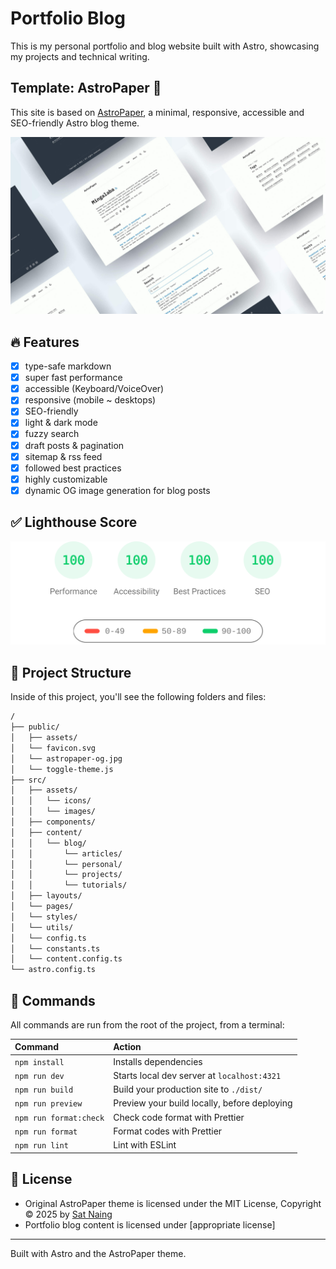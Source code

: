 # Portfolio Blog

This is my personal portfolio and blog website built with Astro, showcasing my projects and technical writing.

## Template: AstroPaper 📄

This site is based on [AstroPaper](https://github.com/satnaing/astro-paper), a minimal, responsive, accessible and SEO-friendly Astro blog theme.

![AstroPaper](public/astropaper-og.jpg)

## 🔥 Features

- [x] type-safe markdown
- [x] super fast performance
- [x] accessible (Keyboard/VoiceOver)
- [x] responsive (mobile ~ desktops)
- [x] SEO-friendly
- [x] light & dark mode
- [x] fuzzy search
- [x] draft posts & pagination
- [x] sitemap & rss feed
- [x] followed best practices
- [x] highly customizable
- [x] dynamic OG image generation for blog posts

## ✅ Lighthouse Score

<p align="center">
  <a href="https://pagespeed.web.dev/report?url=https%3A%2F%2Fastro-paper.pages.dev%2F&form_factor=desktop">
    <img width="710" alt="AstroPaper Lighthouse Score" src="AstroPaper-lighthouse-score.svg">
  <a>
</p>

## 🚀 Project Structure

Inside of this project, you'll see the following folders and files:

```bash
/
├── public/
│   ├── assets/
│   └── favicon.svg
│   └── astropaper-og.jpg
│   └── toggle-theme.js
├── src/
│   ├── assets/
│   │   └── icons/
│   │   └── images/
│   ├── components/
│   ├── content/
│   │   └── blog/
│   │       └── articles/
│   │       └── personal/
│   │       └── projects/
│   │       └── tutorials/
│   ├── layouts/
│   └── pages/
│   └── styles/
│   └── utils/
│   └── config.ts
│   └── constants.ts
│   └── content.config.ts
└── astro.config.ts
```

## 🧞 Commands

All commands are run from the root of the project, from a terminal:

| Command                | Action                                                                                                   |
| :--------------------- | :------------------------------------------------------------------------------------------------------- |
| `npm install`          | Installs dependencies                                                                                    |
| `npm run dev`          | Starts local dev server at `localhost:4321`                                                              |
| `npm run build`        | Build your production site to `./dist/`                                                                  |
| `npm run preview`      | Preview your build locally, before deploying                                                             |
| `npm run format:check` | Check code format with Prettier                                                                          |
| `npm run format`       | Format codes with Prettier                                                                               |
| `npm run lint`         | Lint with ESLint                                                                                         |

## 📜 License

- Original AstroPaper theme is licensed under the MIT License, Copyright © 2025 by [Sat Naing](https://satnaing.dev)
- Portfolio blog content is licensed under [appropriate license]

---

Built with Astro and the AstroPaper theme.